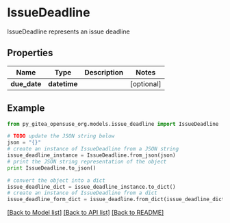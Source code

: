 # IssueDeadline

IssueDeadline represents an issue deadline

## Properties
Name | Type | Description | Notes
------------ | ------------- | ------------- | -------------
**due_date** | **datetime** |  | [optional] 

## Example

```python
from py_gitea_opensuse_org.models.issue_deadline import IssueDeadline

# TODO update the JSON string below
json = "{}"
# create an instance of IssueDeadline from a JSON string
issue_deadline_instance = IssueDeadline.from_json(json)
# print the JSON string representation of the object
print IssueDeadline.to_json()

# convert the object into a dict
issue_deadline_dict = issue_deadline_instance.to_dict()
# create an instance of IssueDeadline from a dict
issue_deadline_form_dict = issue_deadline.from_dict(issue_deadline_dict)
```
[[Back to Model list]](../README.md#documentation-for-models) [[Back to API list]](../README.md#documentation-for-api-endpoints) [[Back to README]](../README.md)


